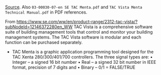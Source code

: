 

[Source](https://download.schneider-electric.com/files?p_enDocType=Technical+leaflet&p_File_Name=03-00030-07-en.pdf&p_Doc_Ref=03-00030-07).
Also `03-00030-07-en SE TAC Menta.pdf` and `TAC Vista Menta Technical Manual.pdf` in PDF references.

From <https://www.se.com/ww/en/product-range/2312-tac-vista/?subNodeId=12146372280en_WW>
TAC Vista is a comprehensive software suite of building management tools that control and monitor your building management systems.
The TAC Vista software is modular and each function can be purchased separately.

- TAC Menta is a graphic application programming tool designed for the TAC Xenta 280/300/401/700 controllers.
  The three signal types are:
  •	 Integer – a signed 16 bit number
  •	 Real – a signed 32 bit number in IEEE format, precision of 7
  digits and
  •	 Binary – 0/1 = FALSE/TRUE

